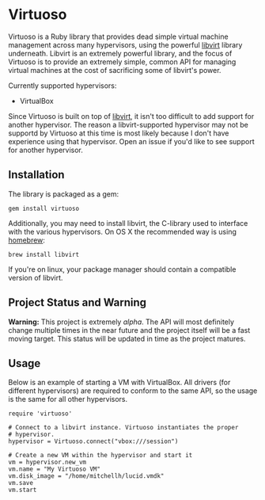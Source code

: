 # Virtuoso

Virtuoso is a Ruby library that provides dead simple virtual machine
management across many hypervisors, using the powerful [libvirt](http://libvirt.org)
library underneath. Libvirt is an extremely powerful library, and the
focus of Virtuoso is to provide an extremely simple, common API for
managing virtual machines at the cost of sacrificing some of libvirt's
power.

Currently supported hypervisors:

  - VirtualBox

Since Virtuoso is built on top of [libvirt](http://libvirt.org), it isn't
too difficult to add support for another hypervisor. The reason a libvirt-supported
hypervisor may not be supportd by Virtuoso at this time is most likely
because I don't have experience using that hypervisor. Open an issue if
you'd like to see support for another hypervisor.

## Installation

The library is packaged as a gem:

    gem install virtuoso

Additionally, you may need to install libvirt, the C-library used to
interface with the various hypervisors. On OS X the recommended way is
using [homebrew](http://github.com/mxcl/homebrew):

    brew install libvirt

If you're on linux, your package manager should contain a compatible
version of libvirt.

## Project Status and Warning

**Warning:** This project is extremely _alpha_. The API will most definitely
change multiple times in the near future and the project itself will be
a fast moving target. This status will be updated in time as the project
matures.

## Usage

Below is an example of starting a VM with VirtualBox. All drivers (for
different hypervisors) are required to conform to the same API, so the
usage is the same for all other hypervisors.

    require 'virtuoso'

    # Connect to a libvirt instance. Virtuoso instantiates the proper
    # hypervisor.
    hypervisor = Virtuoso.connect("vbox:///session")

    # Create a new VM within the hypervisor and start it
    vm = hypervisor.new_vm
    vm.name = "My Virtuoso VM"
    vm.disk_image = "/home/mitchellh/lucid.vmdk"
    vm.save
    vm.start
